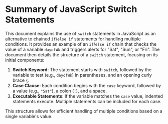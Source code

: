 Summary of JavaScript Switch Statements
=======================================

This document explains the use of `switch` statements in JavaScript as an alternative to chained `if`/`else if` statements for handling multiple conditions. It provides an example of an `if`/`else if` chain that checks the value of a variable `dayofWk` and triggers alerts for "Sat", "Sun", or "Fri". The document then details the structure of a `switch` statement, focusing on its initial components:

1.  **Switch Keyword**: The statement starts with `switch`, followed by the variable to test (e.g., `dayofWk`) in parentheses, and an opening curly brace `{`.
2.  **Case Clause**: Each condition begins with the `case` keyword, followed by a value (e.g., `"Sat"`), a colon (`:`), and a space.
3.  **Executable Statements**: If the variable matches the `case` value, indented statements execute. Multiple statements can be included for each case.

This structure allows for efficient handling of multiple conditions based on a single variable's value.
